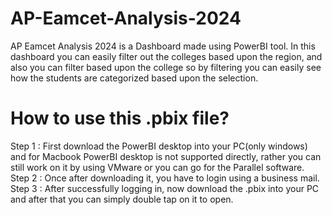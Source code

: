 # AP-Eamcet-Analysis-2024
AP Eamcet Analysis 2024 is a Dashboard made using PowerBI tool. In this dashboard you can easily filter out the colleges based upon the region, and also you can filter based upon the college so by filtering you can easily see how the students are categorized based upon the selection.

# How to use this .pbix file?
Step 1 : First download the PowerBI desktop into your PC(only windows) and for Macbook PowerBI desktop is not supported directly, rather you can still work on it by using VMware or you can go for the Parallel software.   
Step 2 : Once after downloading it, you have to login using a business mail.  
Step 3 : After successfully logging in, now download the .pbix into your PC and after that you can simply double tap on it to open.
